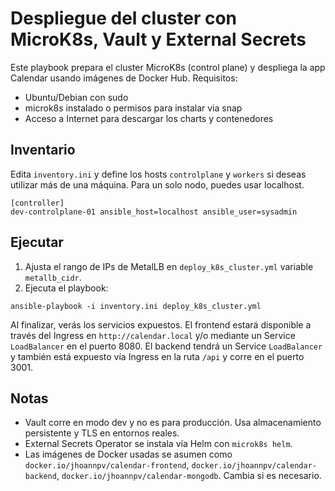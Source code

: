 # Despliegue del cluster con MicroK8s, Vault y External Secrets

Este playbook prepara el cluster MicroK8s (control plane) y despliega la app Calendar usando imágenes de Docker Hub. Requisitos:

- Ubuntu/Debian con sudo
- microk8s instalado o permisos para instalar via snap
- Acceso a Internet para descargar los charts y contenedores

## Inventario

Edita `inventory.ini` y define los hosts `controlplane` y `workers` si deseas utilizar más de una máquina. Para un solo nodo, puedes usar localhost.

```
[controller]
dev-controlplane-01 ansible_host=localhost ansible_user=sysadmin
```

## Ejecutar

1. Ajusta el rango de IPs de MetalLB en `deploy_k8s_cluster.yml` variable `metallb_cidr`.
2. Ejecuta el playbook:

```
ansible-playbook -i inventory.ini deploy_k8s_cluster.yml
```

Al finalizar, verás los servicios expuestos. El frontend estará disponible a través del Ingress en `http://calendar.local` y/o mediante un Service `LoadBalancer` en el puerto 8080. El backend tendrá un Service `LoadBalancer` y también está expuesto vía Ingress en la ruta `/api` y corre en el puerto 3001.

## Notas

- Vault corre en modo dev y no es para producción. Usa almacenamiento persistente y TLS en entornos reales.
- External Secrets Operator se instala vía Helm con `microk8s helm`.
- Las imágenes de Docker usadas se asumen como `docker.io/jhoannpv/calendar-frontend`, `docker.io/jhoannpv/calendar-backend`, `docker.io/jhoannpv/calendar-mongodb`. Cambia si es necesario.